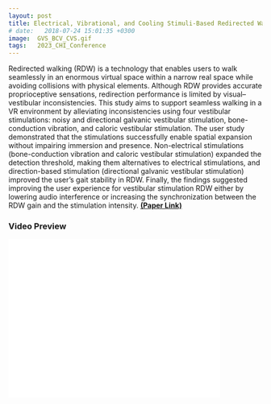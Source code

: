 ```yaml
---
layout: post
title: Electrical, Vibrational, and Cooling Stimuli-Based Redirected Walking
# date:   2018-07-24 15:01:35 +0300
image:  GVS_BCV_CVS.gif
tags:   2023_CHI_Conference
---
```


Redirected walking (RDW) is a technology that enables users to walk seamlessly in an enormous virtual space within a narrow real space while avoiding collisions with physical elements. Although RDW provides accurate proprioceptive sensations, redirection performance is limited by visual–vestibular inconsistencies. This study aims to support seamless walking in a VR environment by alleviating inconsistencies using four vestibular stimulations: noisy and directional galvanic vestibular stimulation, bone-conduction vibration, and caloric vestibular stimulation. The user study demonstrated that the stimulations successfully enable spatial expansion without impairing immersion and presence. Non-electrical stimulations (bone-conduction vibration and caloric vestibular stimulation) expanded the detection threshold, making them alternatives to electrical stimulations, and direction-based stimulation (directional galvanic vestibular stimulation) improved the user’s gait stability in RDW. Finally, the findings suggested improving the user experience for vestibular stimulation RDW either by lowering audio interference or increasing the synchronization between the RDW gain and the stimulation intensity.
<a href="https://dl.acm.org/doi/abs/10.1145/3544548.3580862"><strong>(Paper Link)</strong></a>

### Video Preview
<iframe width="420" height="315" src="//www.youtube.com/embed/ESgrtTIjj9M" frameborder="0" allowfullscreen="allowfullscreen">&nbsp;</iframe>